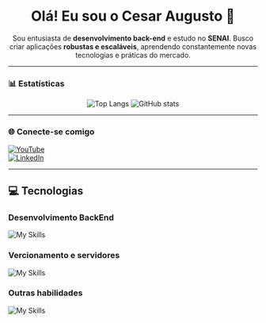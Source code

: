 <h1 align="center">Olá! Eu sou o Cesar Augusto 👋</h1>

<p align="center">
Sou entusiasta de <strong>desenvolvimento back-end</strong> e estudo no <strong>SENAI</strong>. Busco criar aplicações <strong>robustas e escaláveis</strong>, aprendendo constantemente novas tecnologias e práticas do mercado.
</p>

---

### 📊 Estatísticas

<div align="center">
 
![Top Langs](https://github-readme-stats.vercel.app/api/top-langs/?username=cesaraugustooo&layout=donut&theme=dark&hide=html,blade&cache_seconds=60)
![GitHub stats](https://github-readme-stats.vercel.app/api?username=cesaraugustooo&show_icons=true&theme=dark)


</div>


---

### 🌐 Conecte-se comigo

[![YouTube](https://img.shields.io/badge/YouTube-FF0000?style=for-the-badge&logo=youtube&logoColor=white)](https://www.youtube.com)  
[![LinkedIn](https://img.shields.io/badge/LinkedIn-0077B5?style=for-the-badge&logo=linkedin&logoColor=white)](https://www.linkedin.com)

---

## 💻 Tecnologias

<h3>Desenvolvimento BackEnd </h3>

![My Skills](https://skillicons.dev/icons?i=php,laravel,py,fastapi,nodejs,postman,mysql,postgres)


<h3>Vercionamento e servidores</h3>

![My Skills](https://skillicons.dev/icons?i=linux,git,github)

<h3>Outras habilidades</h3>

![My Skills](https://skillicons.dev/icons?i=html,js,css,bootstrap,react,debian,vite&perline=7)

